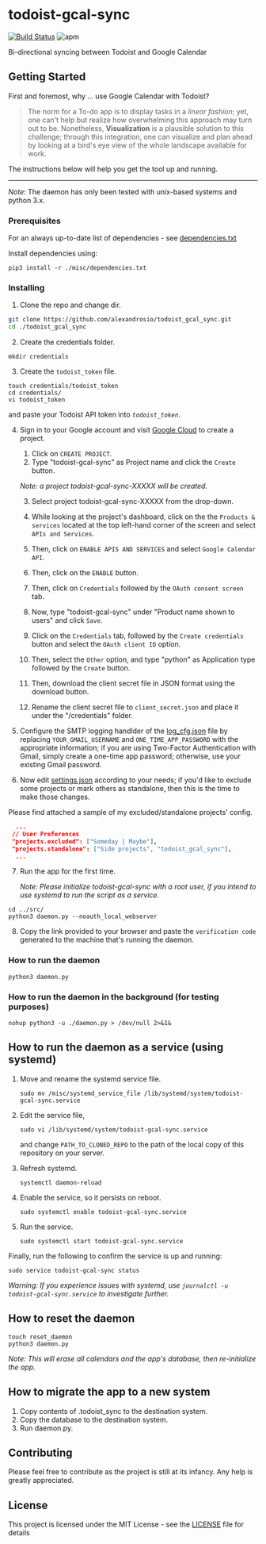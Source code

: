 # todoist-gcal-sync
[![Build Status](https://travis-ci.org/alexandrosio/todoist-gcal-sync.svg?branch=master)](https://travis-ci.org/alexandrosio/todoist-gcal-sync)
![apm](https://img.shields.io/apm/l/vim-mode.svg)

Bi-directional syncing between Todoist and Google Calendar

## Getting Started
First and foremost, why ... use Google Calendar with Todoist?
> The norm for a To-do app is to display tasks in a *linear fashion*; yet, one can't help but realize how overwhelming this approach may turn out to be.
> Nonetheless, **Visualization** is a plausible solution to this challenge; through this integration, one can visualize and plan ahead by looking at a bird's eye view of the whole landscape available for work.

The instructions below will help you get the tool up and running.


------
*Note*: The daemon has only been tested with unix-based systems and python 3.x.

### Prerequisites
For an always up-to-date list of dependencies - see [dependencies.txt](/misc/dependencies.txt)

Install dependencies using:
```
pip3 install -r ./misc/dependencies.txt
```

### Installing
1. Clone the repo and change dir.
```bash
git clone https://github.com/alexandrosio/todoist_gcal_sync.git
cd ./todoist_gcal_sync
```

2. Create the credentials folder.
```shell
mkdir credentials
```

3. Create the `todoist_token` file.
```shell
touch credentials/todoist_token
cd credentials/
vi todoist_token
```
and paste your Todoist API token into _`todoist_token`_.

4. Sign in to your Google account and visit [Google Cloud](https://console.cloud.google.com/cloud-resource-manager) to create a project.
    1. Click on `CREATE PROJECT`.
    2. Type "todoist-gcal-sync" as Project name and click the `Create` button.
    
    _Note: a project todoist-gcal-sync-XXXXX will be created._
    
    3. Select project todoist-gcal-sync-XXXXX from the drop-down.

    4. While looking at the project's dashboard, click on the the `Products & services` located at the top left-hand corner of the screen and select `APIs and Services`.

    5. Then, click on `ENABLE APIS AND SERVICES` and select `Google Calendar API`.

    6. Then, click on the `ENABLE` button.

    7. Then, click on `Credentials` followed by the `OAuth consent screen` tab.

    8. Now, type "todoist-gcal-sync" under "Product name shown to users" and click `Save`.

    9. Click on the `Credentials` tab, followed by the `Create credentials` button and select the `OAuth client ID` option.

    10. Then, select the `Other` option, and type "python" as Application type followed by the `Create` button.

    11. Then, download the client secret file in JSON format using the download button.

    12. Rename the client secret file to `client_secret.json` and place it under the "/credentials" folder.

5. Configure the SMTP logging handlder of the [log_cfg.json](/config/log_cfg.json) file by replacing `YOUR_GMAIL_USERNAME` and `ONE_TIME_APP_PASSWORD` with the appropriate information; if you are using Two-Factor Authentication with Gmail, simply create a one-time app password; otherwise, use your existing Gmail password.

6. Now edit [settings.json](/config/settings.json) according to your needs; if you'd like to exclude some projects or mark others as standalone, then this is the time to make those changes.

Please find attached a sample of my excluded/standalone projects' config.
```json
  ...
 // User Preferences
 "projects.excluded": ["Someday | Maybe"],
 "projects.standalone": ["Side projects", "todoist_gcal_sync"],
  ...
```

7. Run the app for the first time.

    _Note: Please initialize todoist-gcal-sync with a root user, if you intend to use systemd to run the script as a service._
```shell
cd ../src/ 
python3 daemon.py --noauth_local_webserver
```

8. Copy the link provided to your browser and paste the `verification code` generated to the machine that's running the daemon.

### How to run the daemon
```shell
python3 daemon.py
```

### How to run the daemon in the background (for testing purposes)
```shell
nohup python3 -u ./daemon.py > /dev/null 2>&1&
```

## How to run the daemon as a service (using systemd)
1. Move and rename the systemd service file.
   ```shell
   sudo mv /misc/systemd_service_file /lib/systemd/system/todoist-gcal-sync.service
   ```
2. Edit the service file,
   ```shell
   sudo vi /lib/systemd/system/todoist-gcal-sync.service
   ```
   and change `PATH_TO_CLONED_REPO` to the path of the local copy of this repository on your server.

3. Refresh systemd.
   ```shell
   systemctl daemon-reload
   ```

4. Enable the service, so it persists on reboot.
   ```shell
   sudo systemctl enable todoist-gcal-sync.service
   ```

5. Run the service.
   ```shell
   sudo systemctl start todoist-gcal-sync.service
   ```
Finally, run the following to confirm the service is up and running:
   ```shell
   sudo service todoist-gcal-sync status
   ```
_Warning: If you experience issues with systemd, use `journalctl -u todoist-gcal-sync.service` to investigate further._

## How to reset the daemon

```shell
touch reset_daemon
python3 daemon.py
```
_Note: This will erase all calendars and the app's database, then re-initialize the app._

## How to migrate the app to a new system

1. Copy contents of .todoist_sync to the destination system.
2. Copy the database to the destination system.
3. Run daemon.py.

## Contributing
Please feel free to contribute as the project is still at its infancy. Any help is greatly appreciated.

## License

This project is licensed under the MIT License - see the [LICENSE](LICENSE) file for details
